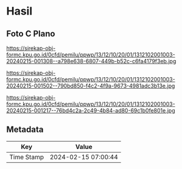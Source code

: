 # Hasil

## Foto C Plano

https://sirekap-obj-formc.kpu.go.id/0cfd/pemilu/ppwp/13/12/10/20/01/1312102001003-20240215-001308--a798e638-6807-449b-b52c-c6fa4179f3eb.jpg

https://sirekap-obj-formc.kpu.go.id/0cfd/pemilu/ppwp/13/12/10/20/01/1312102001003-20240215-001502--790bd850-f4c2-4f9a-9673-4981adc3b13e.jpg

https://sirekap-obj-formc.kpu.go.id/0cfd/pemilu/ppwp/13/12/10/20/01/1312102001003-20240215-001217--76bd4c2a-2c49-4b84-ad80-69c1b0fe801e.jpg


## Metadata

| Key        | Value               |
| ---------- | ------------------- |
| Time Stamp | 2024-02-15 07:00:44 |



